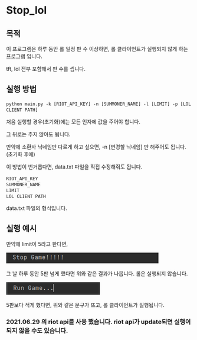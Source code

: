 # Stop_lol

## 목적

이 프로그램은 하루 동안 롤 일정 판 수 이상하면, 롤 클라이언트가 실행되지 않게 하는 프로그램 입니다. 

tft, lol 전부 포함해서 판 수를 셉니다.

## 실행 방법

```
python main.py -k [RIOT_API_KEY] -n [SUMMONER_NAME] -l [LIMIT] -p [LOL CLIENT PATH]
```

처음 실행할 경우(초기화)에는 모든 인자에 값을 주어야 합니다.

그 뒤로는 주지 않아도 됩니다.

만약에 소환사 닉네임만 다르게 하고 싶으면, -n [변경할 닉네임] 만 해주어도 됩니다.(초기화 후에)

이 방법이 번거롭다면, data.txt 파일을 직접 수정해줘도 됩니다.

```
RIOT_API_KEY
SUMMONER_NAME
LIMIT
LOL CLIENT PATH
```

data.txt 파일의 형식입니다.

## 실행 예시

만약에 limit이 5라고 한다면,

![1](./1.png)

그 날 하루 동안 5판 넘게 했다면 위와 같은 결과가 나옵니다. 롤은 실행되지 않습니다.

![2](./2.png)

5판보다 적게 했다면, 위와 같은 문구가 뜨고, 롤 클라이언트가 실행됩니다.



### 2021.06.29 의 riot api를 사용 했습니다. riot api가 update되면 실행이 되지 않을 수도 있습니다.
